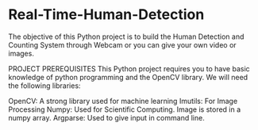 # Real-Time-Human-Detection
The objective of this  Python project is to  build the Human Detection and Counting System through Webcam or you can give your own video or images. 

PROJECT PREREQUISITES
This Python project requires you to have basic knowledge of python programming and the OpenCV library. We will need the following libraries:

OpenCV: A strong library used for machine learning
Imutils: For  Image Processing
Numpy: Used for Scientific Computing. Image is stored in a numpy array.
Argparse: Used to give input in command line.











 

